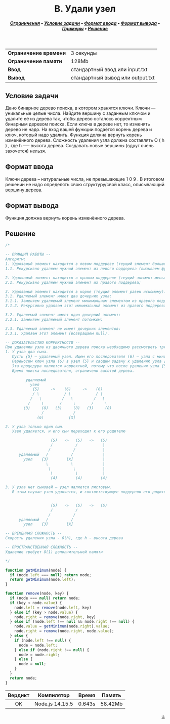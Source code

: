 <h1 align="center">B. Удали узел</h1>

<h5 align="center">
<a href="#limits">Ограничения</a>
•
<a href="#task">Условие задачи</a>
•
<a href="#input">Формат ввода</a>
•
<a href="#output">Формат вывода</a>
•
<a href="#examples">Примеры</a>
•
<a href="#solution">Решение</a>
</h5>

<br>

<table id="limits">
<tbody>
<tr>
<td>
<b>Ограничение времени</b>
</td>
<td>
3 секунды
</td>
</tr>
<tr>
<td>
<b>Ограничение памяти</b>
</td>
<td>
128Mb
</td>
</tr>
<tr>
<td>
<b>Ввод</b>
</td>
<td>
стандартный ввод или input.txt
</td>
</tr>
<tr>
<td>
<b>Вывод</b>
</td>
<td>
стандартный вывод или output.txt
</td>
</tr>
</tbody>
</table>

<h2 id="task">Условие задачи</h2>

Дано бинарное дерево поиска, в котором хранятся ключи. Ключи — уникальные целые числа. Найдите вершину с заданным ключом и удалите её из дерева так, чтобы дерево осталось корректным бинарным деревом поиска. Если ключа в дереве нет, то изменять дерево не надо.
На вход вашей функции подаётся корень дерева и ключ, который надо удалить. Функция должна вернуть корень изменённого дерева. Сложность удаления узла должна составлять
O
(
h
)
, где
h
–— высота дерева.
Создавать новые вершины (вдруг очень захочется) нельзя.

<h2 id="input">Формат ввода</h2>

Ключи дерева – натуральные числа, не превышающие
1
0
9
. В итоговом решении не надо определять свою структуру/свой класс, описывающий вершину дерева.

<h2 id="output">Формат вывода</h2>

Функция должна вернуть корень изменённого дерева.

<h2 id="solution">Решение</h2>

```javascript
/*

-- ПРИНЦИП РАБОТЫ --
Алгоритм:
1. Удаляемый элемент находится в левом поддереве (теущий элемент больше искомого):
1.1. Рекурсивно удаляем нужный элемент из левого поддерева (вызываем функцию remove для левого дочернего элемента);

2. Удаляемый элемент находится в правом поддереве (теущий элемент меньше искомого):
2.1. Рекурсивно удаляем нужный элемент из правого поддерева;

3. Удаляемый элемент находится в корне (теущий элемент равен искомому):
3.1. Удаляемый элемент имеет два дочерних узла:
3.1.1. Заменяем удаляемый элемент минимальным элементом из правого поддерева удаляемого элемента;
3.1.2. Рекурсивно удаляем этот минимальный элемент из правого поддерева;

3.2. Удаляемый элемент имеет один дочерний элемент:
3.2.1. Заменяем удаляемый элемент потомком;

3.3. Удаляемый элемент не имеет дочерних элементов:
3.3.1. Удаляем этот элемент (возвращаем null).

-- ДОКАЗАТЕЛЬСТВО КОРРЕКТНОСТИ --
При удалении узла из двоичного дерева поиска необходимо рассмотреть три случая:
1. У узла два сына.
   Пусть {5} – удаляемый узел. Ищем его последователя (6) – узла с минимальным ключом в правом поддереве удаляемого узла.
   Переносим ключ узла (6) в узел {5} и сводим задачу к удалению узла [X].
   Эта процедура является корректной, потому что после удаления узла {5} его место должен занять как раз его последователь.
   Время поиска последователя, ограничено высотой дерева.

         удаляемый
           узел
            {5}     ->    (6)     ->    (6)
            / \           / \           / \
           /   \         /   \         /   \
          /     \       /     \       /     \
        (3)     (8)   (3)     (8)   (3)     (8)
                /             /
              (6)           [X]

2. У узла только один сын.
   Узел удаляется, и его сын переходит к его родителю

                    (5)   ->   (5)   ->   (5)
                    /          /           |
                   /          /            |
      удаляемый   /          /             |
        узел    {3}        [X]             |
                  \          \             |
                   \          \            |
                    \          \           |
                    (4)        (4)        (4)

3. У узла нет сыновей – узел является листовым.
   В этом случае узел удаляется, и соответствующее поддерево его родителя становится пустым


                    (5)   ->   (5)   ->   (5)
                    /          /
                   /          /
      удаляемый   /          /
        узел    {3}        [X]

-- ВРЕМЕННАЯ СЛОЖНОСТЬ --
Скорость удаления узла - O(h), где h - высота дерева

-- ПРОСТРАНСТВЕННАЯ СЛОЖНОСТЬ --
Удаление требует O(1) дополнительной памяти

*/

function getMinimum(node) {
  if (node.left === null) return node;
  return getMinimum(node.left);
}

function remove(node, key) {
  if (node === null) return node;
  if (key < node.value) {
    node.left = remove(node.left, key)
  } else if (key > node.value) {
    node.right = remove(node.right, key)
  } else if (node.left !== null && node.right !== null) {
    node.value = getMinimum(node.right).value;
    node.right = remove(node.right, node.value);
  } else {
    if (node.left !== null) {
      node = node.left;
    } else if (node.right !== null) {
      node = node.right;
    } else {
      node = null;
    }
  }
  return node;
}
```
<table>
  <thead>
    <tr>
      <th>Вердикт</th>
      <th>Компилятор</th>
      <th>Время</th>
      <th>Память</th>
    </tr>
  </thead>
  <tbody>
<tr align="center">
<td>OK</td>
<td>Node.js 14.15.5</td>
<td>0.643s</td>
<td>58.42Mb</td>
</tr>
  </tbody>
</table>

<p width="100%" align="right"><a href="#">🔝</a></p>